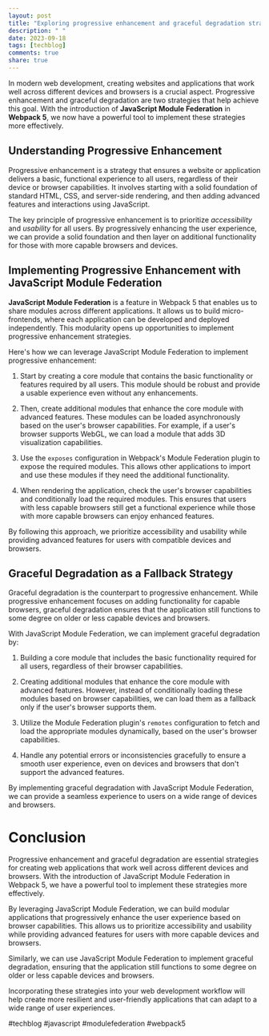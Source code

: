 ```yaml
---
layout: post
title: "Exploring progressive enhancement and graceful degradation strategies with JavaScript Module Federation in Webpack 5"
description: " "
date: 2023-09-18
tags: [techblog]
comments: true
share: true
---
```


In modern web development, creating websites and applications that work well across different devices and browsers is a crucial aspect. Progressive enhancement and graceful degradation are two strategies that help achieve this goal. With the introduction of **JavaScript Module Federation** in **Webpack 5**, we now have a powerful tool to implement these strategies more effectively.

## Understanding Progressive Enhancement

Progressive enhancement is a strategy that ensures a website or application delivers a basic, functional experience to all users, regardless of their device or browser capabilities. It involves starting with a solid foundation of standard HTML, CSS, and server-side rendering, and then adding advanced features and interactions using JavaScript.

The key principle of progressive enhancement is to prioritize *accessibility* and *usability* for all users. By progressively enhancing the user experience, we can provide a solid foundation and then layer on additional functionality for those with more capable browsers and devices.

## Implementing Progressive Enhancement with JavaScript Module Federation

**JavaScript Module Federation** is a feature in Webpack 5 that enables us to share modules across different applications. It allows us to build micro-frontends, where each application can be developed and deployed independently. This modularity opens up opportunities to implement progressive enhancement strategies.

Here's how we can leverage JavaScript Module Federation to implement progressive enhancement:

1. Start by creating a core module that contains the basic functionality or features required by all users. This module should be robust and provide a usable experience even without any enhancements.

2. Then, create additional modules that enhance the core module with advanced features. These modules can be loaded asynchronously based on the user's browser capabilities. For example, if a user's browser supports WebGL, we can load a module that adds 3D visualization capabilities.

3. Use the `exposes` configuration in Webpack's Module Federation plugin to expose the required modules. This allows other applications to import and use these modules if they need the additional functionality.

4. When rendering the application, check the user's browser capabilities and conditionally load the required modules. This ensures that users with less capable browsers still get a functional experience while those with more capable browsers can enjoy enhanced features.

By following this approach, we prioritize accessibility and usability while providing advanced features for users with compatible devices and browsers.

## Graceful Degradation as a Fallback Strategy

Graceful degradation is the counterpart to progressive enhancement. While progressive enhancement focuses on adding functionality for capable browsers, graceful degradation ensures that the application still functions to some degree on older or less capable devices and browsers.

With JavaScript Module Federation, we can implement graceful degradation by:

1. Building a core module that includes the basic functionality required for all users, regardless of their browser capabilities.

2. Creating additional modules that enhance the core module with advanced features. However, instead of conditionally loading these modules based on browser capabilities, we can load them as a fallback only if the user's browser supports them.

3. Utilize the Module Federation plugin's `remotes` configuration to fetch and load the appropriate modules dynamically, based on the user's browser capabilities.

4. Handle any potential errors or inconsistencies gracefully to ensure a smooth user experience, even on devices and browsers that don't support the advanced features.

By implementing graceful degradation with JavaScript Module Federation, we can provide a seamless experience to users on a wide range of devices and browsers.

# Conclusion

Progressive enhancement and graceful degradation are essential strategies for creating web applications that work well across different devices and browsers. With the introduction of JavaScript Module Federation in Webpack 5, we have a powerful tool to implement these strategies more effectively.

By leveraging JavaScript Module Federation, we can build modular applications that progressively enhance the user experience based on browser capabilities. This allows us to prioritize accessibility and usability while providing advanced features for users with more capable devices and browsers.

Similarly, we can use JavaScript Module Federation to implement graceful degradation, ensuring that the application still functions to some degree on older or less capable devices and browsers.

Incorporating these strategies into your web development workflow will help create more resilient and user-friendly applications that can adapt to a wide range of user experiences.

#techblog #javascript #modulefederation #webpack5